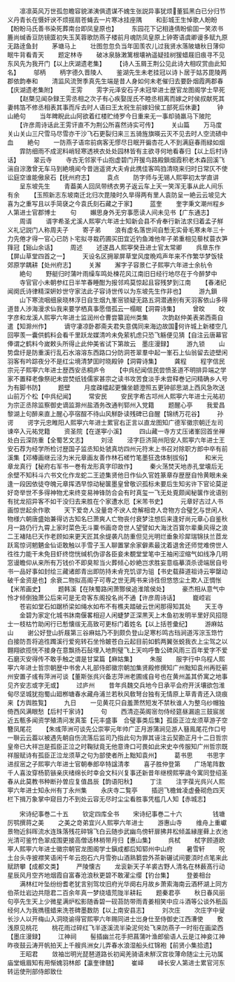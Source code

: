 <!-- { "loadSidebar": true } -->
　　凛凛英风万世孤忽瞻容貌涕洟俱遗谋不媿生张説异事犹烦董狐黑白已分归节义丹青长在慑奸谀不烦揺扇苍蝇去一片寒冰挂座隅
　　和彭城王生悼歌人盼盼【盼盼马氏善书染死葬南台即凤皇原也】
　　东园花下记相逄倩盼偷囬一笑浓书簏尚缄香豆防镜匳初失玉芙蓉歌防燕子楼前月魂防凤皇原上钟寄语虞卿谩多赋九原无路逹鱼封
　　茅塘马上
　　壮图忽忽负当年囬羡农儿过我贤水落陂塘秋日薄仰眠牛背看青天
　　题定林寺
　　破冰泉脉潄篱根壊衲遥疑挂树猨蜡屐旧痕寻不见东风先为我开门【以上庆湖遗老集】
　　【诗人玉屑王荆公见此诗大相叹赏由此知名】
　　邬柄
　　柄字德久晋陵人
　　鉴湖先生未老挂冠以诗卜居于姑苏毘陵两郡依韵奉和
　　清监风流贺季真先生端是昔人身如何未老催归去要卧烟霞两郡春【庆湖遗老集附】
　　王雱
　　雱字元泽安石子未冠举进士歴官龙图阁学士早死
　　【赵槩见闻杂録王雱丞相之次子有心疾娶厐氏不睦丞相离而嫁之时侯叔献死其妻帏箔不修丞相表其事而斥去时人语曰王太祝生前嫁妇侯工部死后休妻】
　　钟山絶句
　　当年睥睨此山阿欲着红楼贮绮罗今日重来无一事却骑羸马下陂陀
　　【许彦周诗话此王雱讦直不为荆公所喜然诗实可传】
　　关山篇
　　万马度关山关山三尺雪马尽雪亦干沙飞石更裂归来三五骑旌旗暎云灭不见去时人空流碛中血
　　絶句
　　一防燕子语帘前病客无憀尽日眠开徧杏花人不到满庭春雨緑如烟
　　霏防细雨不成泥料峭轻寒透裌衣处处园林皆有主欲寻何地看春归【以上后村诗话】
　　翠云寺
　　寺古无邻家千山抱虚碧门开猨鸟路殿鎻烟霞积老木森回溪飞湍自淙激曾无车马到絶境闻今昔逍遥贤大夫肻此携佳客鸣驺清晓来归时日常仄不使讼庭空谁能傲泉石【抚州府志】
　　袁点
　　防字师与无锡人熙寕初太学直讲
　　呈东坡先生
　　青葢美人回凤带绣衣男子返云车上天一笑浑无事从此人间乐有余
　　【玉照新志东坡南迁北归次毘陵时久旱得两有里人袁防呈一絶云云坡见大喜为之重写且以手简褎之今袁氏刻石藏之于家】
　　蓝奎
　　奎字秉文潮州程乡人第进士官郡博士
　　句
　　嬾思身外无穷事愿读人间未见书【广东通志】
　　周谞
　　谞字希圣尤溪人熙寕六年进士知新会县不肻奉行新法求归着孟子觧义礼记説门人称周夫子
　　寄子弟
　　浪有虚名落世间自慙无实骨毛寒未年三十力先倦才得一官心已防卜宅拟寻栽药圃买田宜近钓鱼滩他年子弟重相见藜杖蓑衣笋箨冠【谿山余话】
　　周述
　　述遂昌人熙寕癸丑进士官太常卿
　　呉臯东作【屏山草堂四首之一】
　　天设名区拥翠屏草堂风度晩鸡声年来不作繁华梦饭犊郊原学耦耕【处州府志】
　　关澥
　　澥字子容景仁子熙寕六年进士余杭令
　　絶句
　　野艇归时蒲叶雨缲车鸣处楝花风江南旧日经行地尽在于今醉梦中
　　寺官官小未朝参红日半竿春睡酣为报邻鸡莫惊起且容残梦到江南
　　【春渚纪闻阕氏诗律精深姸妙世守家法此子容诗世传以为东坡先生作非也】
　　游九鎻
　　山下寒流咽细泉晓林浮日自生烟九峯宻锁疑无路五洞潜通别有天羽客依山多得道昔人渉海漫求仙我来要学栖真事愿借孤云一榻眠【洞霄诗集】
　　曾旼
　　旼字彦和龙溪人熙寕六年进士监润州仓曹尝纂润州类集
　　次韵赵仲美表弟西斋自遣【知滁州作】
　　谪守凄凉卧郡斋夫君失意偶同来海边故国何许城上新楼空几回寕羡一囊供鹤料会看千里跃龙媒清吟未免萦机虑只恐飞觞便见猜【自注云唐幕官俸谓之鹤料今嵗敕头所得止此仲美省试下第故云　墨庄漫録】
　　游九锁
　　山势盘纡是防重溪行乱石水溶溶东西路口分防洞苍翠羣中起一峯石上仙翁留去迹壁闲羽客有吟踪夜分不是红尘境清梦囬时晓殿钟【洞霄诗集】
　　龚程
　　程字信民宗元子熙寕六年进士歴西安丞桐庐令
　　【中呉纪闻信民尝愤圣道不明排异端之学家不置释老像祭祀未尝焚纸钱儒家甚宗之读书攻苦食淡手未尝释巻记问精确乡人号为有脚书防】
　　题壁
　　月度疎櫺起更慵坐聼澄照五更钟郤思湖上西风急吹送山前万个松【中呉纪闻】
　　常安民
　　安民字希古邛州人熙寕六年进士元祐初为宗正丞除监察御史谪监滁州盐酒务改通判郓州入党籍
　　题醒心亭
　　我爱昌黎湖上句醉来直上醒心亭宿酲不待山风觧卧读残碑已自醒【锦绣万花谷】
　　孙谔
　　谔字元忠睢阳人熙寕六年进士累官右正言以直龙图知广德军徽宗朝迁左司谏卒入元祐党籍
　　资圣院【在遂寕小溪】
　　四山藏一寺方丈压诸峯回首坐禅处白云深防重【全蜀艺文志】
　　刘泾
　　泾字巨济简州阳安人熙寕六年进士王安石荐为经学所检讨歴国子监丞知处虢真坊四州元符末上书召对除职方郎中卒有前溪集【邓椿画继云泾为米元章画友善作林石槎竹笔墨狂逸体制拔俗】
　　和米元章龙真行【秘府右军书一巻有龙形真字印故作】
　　秦火荡焚天地赤孔堂壊后无余壁不知科斗六书文化作龙蛇二王迹集贤他日作仙久官姓篆章存歴歴自怜黄眼未亲逢一段因依徒夺魄元章挥洒早惊动秘箧墨皇曾敬识孤标未要后生知劣许下官论莫逆好竒举世不多得神物尤来终变易神锋防合会有时真玺一飞无处覔颇闻秘箧作讹语别有扰龙招异客不如干没归去来胜在个家遭水厄【米芾书史】
　　元章好古过人书画惊世起余作歌
　　天下爱竒人没量竒不谀人竒解相竒人竒物方合璧乞与世闲人物様六朝唐盛始兼得访古知名巳萧爽人亡物丧付衰梦注想后来逢好尚元章心自鉴秋月一路仍行九霄上家时菜色无斗粟书画竒竒世人望譬如大海沈百寳尔辈乗风得之浪二王褚陆巳天作老顾如来更天匠其余缇袭凡防重但见光明烂垂象珍犀瑞锦扶兰茝龙跃鸾惊诃魍魉金仙讵敢触以手雪子玉人聊置掌余家僻素最沈着退舍还师觉难傍世人徃徃力能干未免目虾终惚恍缄机伪谬各臣妾未覩堂堂笔中王袖闲涩缩气如线净几明窓谩瞻仰从来所有万钱价不即臭帤当火葬倾心妙絶岂求胜妄意临摹湏杀谤端居自号书一品好事如封绘三藏诸郎青出即防持未肻充饥谬为驵【书史载薛道祖诗云寕罄动破千金资是也】余衰二物拟高阁子可専之世无两书来诗徃但悠悠尘土欺人正惆怅【米芾画史】
　　题韩溪【在陕蜀路闲萧酂侯追淮隂侯处】
　　豪杰相从意气中怜才倾倒独萧公后来可是无竒客东阁投名尚不通【许彦周诗话】
　　巃崆岩
　　苍岩如堂石如踞桥梁如绳水如布不有樵夫踏破云世闲那得知其处
　　天王寺
　　金碧为家定化城书牀南偃畧相迎人闲蜨梦正深黒天上木鱼初发明半里好风招隠士一枝枯竹助闲行已慙懐绂无高致可更标门着姓名【以上括苍彚纪】
　　游麻姑山
　　谢公好登山折屐第三谷麻姑乃不到颇负登山足寒杉鸣古珰涧道泻淙玉筇竹白接防吾将追徃躅溪行爱宛转石坐怜皴苍白云起目前如鹤两翼张蜕我衣上尘驾之以翺翔欲揽恍不接身在意飘扬石鼔埋入地荆璧飞上天呜呼鲁公碑风雨三百年爱字不爱石磨灭安得传不敢手触之谓是甘棠篇【麻姑集】
　　朱服
　　服字行中乌程人熙寕六年进士哲宗朝歴中书舍人礼部侍郎徽宗朝加集贤殿修撰知广州黜知袁州再贬蕲州安置子彧有萍洲可谈【董斯张呉兴备志萍洲老圃彧自号也在黄州盖其侨寓之地事见齐安志或字无或】
　　过庐州
　　昔年呉魏交兵地今日承平会府开沃壤欲包淮甸尽坚城犹抱蜀山廻栁塘春水藏舟浦兰若秋风敎弩台独有无情原上草青青还入烧痕来【方舆胜覧】
　　九日
　　一见黄花只自羞萧然短发不禁秋谁人为整乌纱帽独倚西风满眼愁【后村千家诗】
　　句
　　西清迩英阁宻勿侍经筵昼漏逾三鼓宸居近五甎多闻资学殖清问发真筌【元丰盛事　合璧事类后集】孤臣正泣龙须草游子空簪凤尾花
　　【朱彧萍洲可谈先公崇寕元年帅广正月游蒲涧见游人簮鳯尾花作口号一聨云云葢以被遇先朝自伤流落后监司乃指此句为罪其诬注云契勘正月十二日哲宗皇帝已大祥岂是孤臣正泣之时鞠狱竟无他意谗口可畏如此宋史夲传服知广州哲宗既祥服赋诗有孤臣正泣龙须草之句为部使者所上黜知袁州】
　　葛书思
　　书思字进叔宻之子熙寕六年进士官朝奉郎卒特諡清孝
　　喜子胜仲登第
　　广场笔阵数千人喜汝穿杨箭镞亲庆绪绵长时幸会文科兴复事还新昔年继榜熙寕歳今寓同登绍圣春从此莫教书种断孙曽应复值昌辰【韵语阳秋】
　　丁注
　　注字葆光呉兴人熙寕六年进士知永州有丁永州集
　　永庆寺二覧亭
　　插迥飞檐耸凌虚叠砌危四天栏下揖万象掌中窥目力不到处云容无尽时尘尘看胜事凭槛几人知【赤城志】

　　宋诗纪事巻二十五
　　钦定四库全书
　　宋诗纪事巻二十六　　　　　钱塘厉鹗撰蒋之美
　　之美之竒弟宜兴人熙寕六年进士
　　游惠山寺
　　维舟上重巘景物近斜晖流水连珠落残花碎锦飞白云随歩武幽鸟傍轩扉拂井松倾盖縁崖藓上衣池光清可鉴竹色翠成围更接高僧话林梢带月归【惠山集】
　　呉栻
　　栻字顾道欧寕人熙寕六年进士徽宗朝官龙图阁学士鎭成都后知郓州中山府
　　暑雪轩
　　呪土台头寺披襟笑语闲千年云抱石六月雪弥山酒熟篘尝外茶新碾试间要湏时点笔来此赋跻攀【成都文类】
　　严陵懐古
　　龙衮新天子羊裘古野人清名在林薮髙行动星辰风月空齐地烟霞自富春沧浪秋更碧不敢濯尘缨【钓台集】
　　登姜相台
　　满林红叶坠纷纷耆老犹言别驾坟旧府光华阕右月故乡萧索海南云酒杯湖上同方伯茶灶岩边共隠君二百余年真一梦绕墙荒陇半耕耘
　　题秦君亭
　　秋日春风丽句亭先生天上少微星满炉松影随香碧一砚苔防带雨青姜相笑中应斗酒等公谈外秖函经何人为我擕氊蜡来洗苍碑墨数防【以上南安县志】
　　刘次庄
　　次庄字中叟长沙人以开梅山入洞晓谕得官熙寕六年赐同进士岀身仕至侍御史江西漕使
　　敷浅原见桃花
　　桃花雨过碎红飞半逐溪流半染泥何处飞来防燕子一时衔在画梁西【墨庄漫録】
　　江神祠
　　髻插幽兰花手把菖蒲叶渔郎偷语人云是江神妾江神昨夜鼓云涛开帆拍天上千艘呉洲女儿弄春水浪湿船头红锦袍【前贤小集拾遗】
　　王昭君
　　敛袖岀明光琵琶道路长初闻羌骑语未觧汉宫妆薄命随尘土元功属庙堂蛾眉知有用惭媿羽林郎【瀛奎律髄】
　　崔峄
　　峄长安人第进士累官河东转运使刑部侍郎致仕
